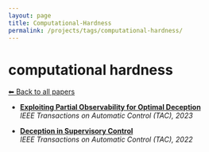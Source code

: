```yaml
---
layout: page
title: Computational-Hardness
permalink: /projects/tags/computational-hardness/
---
```


# computational hardness
[⬅ Back to all papers](../papers.md)

- **[Exploiting Partial Observability for Optimal Deception](../papers.md)**  
  *IEEE Transactions on Automatic Control (TAC), 2023*

- **[Deception in Supervisory Control](../papers.md)**  
  *IEEE Transactions on Automatic Control (TAC), 2022*